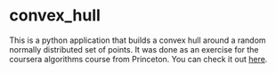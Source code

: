 # convex_hull

This is a python application that builds a convex hull around a random normally distributed set of points. 
It was done as an exercise for the coursera algorithms course from Princeton. 
You can check it out [here](http://young-badlands-7015.herokuapp.com).

